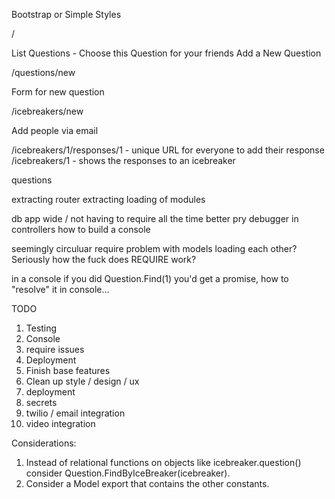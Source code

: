 Bootstrap or Simple Styles

/

List Questions - Choose this Question for your friends
Add a New Question

/questions/new

Form for new question

/icebreakers/new

Add people via email

/icebreakers/1/responses/1 - unique URL for everyone to add their response
/icebreakers/1 - shows the responses to an icebreaker


questions

extracting router
extracting loading of modules

db app wide / not having to require all the time
better pry debugger in controllers
how to build a console

seemingly circuluar require problem with models loading each other?
Seriously how the fuck does REQUIRE work?

in a console if you did Question.Find(1) you'd get a promise, how to "resolve" it in console...

TODO

1. Testing
2. Console
3. require issues
4. Deployment
5. Finish base features
6. Clean up style / design / ux
7. deployment
8. secrets
9. twilio / email integration
10. video integration

Considerations:

1. Instead of relational functions on objects like icebreaker.question() consider Question.FindByIceBreaker(icebreaker).
2. Consider a Model export that contains the other constants.